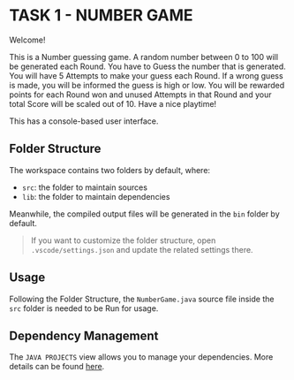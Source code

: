 # TASK 1 - NUMBER GAME

Welcome! 

This is a Number guessing game. A random number between 0 to 100 will be generated each Round. You have to Guess the number that is generated. You will have 5 Attempts to make your guess each Round. If a wrong guess is made, you will be informed the guess is high or low. You will be rewarded points for each Round won and unused Attempts in that Round and your total Score will be scaled out of 10. 
Have a nice playtime!

This has a console-based user interface.

## Folder Structure

The workspace contains two folders by default, where:

- `src`: the folder to maintain sources
- `lib`: the folder to maintain dependencies

Meanwhile, the compiled output files will be generated in the `bin` folder by default.

> If you want to customize the folder structure, open `.vscode/settings.json` and update the related settings there.

## Usage

Following the Folder Structure, the `NumberGame.java` source file inside the `src` folder is needed to be Run for usage.

## Dependency Management

The `JAVA PROJECTS` view allows you to manage your dependencies. More details can be found [here](https://github.com/microsoft/vscode-java-dependency#manage-dependencies).
